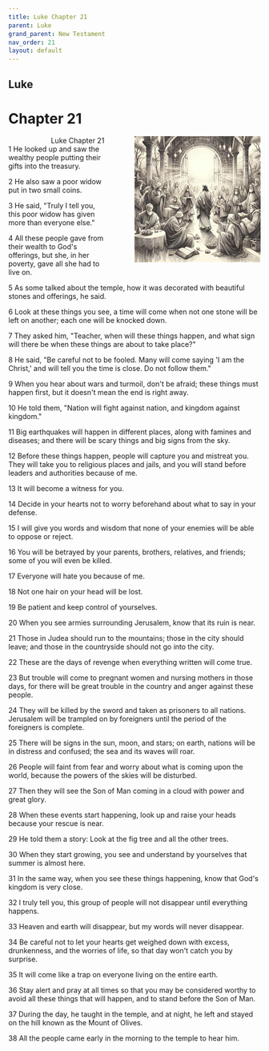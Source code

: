 ```yaml
---
title: Luke Chapter 21
parent: Luke
grand_parent: New Testament
nav_order: 21
layout: default
---
```


## Luke

# Chapter 21

<div style="clear: both; text-align: right;">
    <img src="/assets/Image/Luke/500/21.jpg" alt="Luke Chapter 21" class="chapter-image" style="max-width: 50%; height: auto; float: right; margin: 0 0 10px 10px; padding-left: 10%;">
    <figcaption style="font-size: 14px;">Luke Chapter 21</figcaption>
</div>
1 He looked up and saw the wealthy people putting their gifts into the treasury.

2 He also saw a poor widow put in two small coins.

3 He said, "Truly I tell you, this poor widow has given more than everyone else."

4 All these people gave from their wealth to God's offerings, but she, in her poverty, gave all she had to live on.

5 As some talked about the temple, how it was decorated with beautiful stones and offerings, he said.

6 Look at these things you see, a time will come when not one stone will be left on another; each one will be knocked down.

7 They asked him, "Teacher, when will these things happen, and what sign will there be when these things are about to take place?"

8 He said, "Be careful not to be fooled. Many will come saying 'I am the Christ,' and will tell you the time is close. Do not follow them."

9 When you hear about wars and turmoil, don't be afraid; these things must happen first, but it doesn't mean the end is right away.

10 He told them, "Nation will fight against nation, and kingdom against kingdom."

11 Big earthquakes will happen in different places, along with famines and diseases; and there will be scary things and big signs from the sky.

12 Before these things happen, people will capture you and mistreat you. They will take you to religious places and jails, and you will stand before leaders and authorities because of me.

13 It will become a witness for you.

14 Decide in your hearts not to worry beforehand about what to say in your defense.

15 I will give you words and wisdom that none of your enemies will be able to oppose or reject.

16 You will be betrayed by your parents, brothers, relatives, and friends; some of you will even be killed.

17 Everyone will hate you because of me.

18 Not one hair on your head will be lost.

19 Be patient and keep control of yourselves.

20 When you see armies surrounding Jerusalem, know that its ruin is near.

21 Those in Judea should run to the mountains; those in the city should leave; and those in the countryside should not go into the city.

22 These are the days of revenge when everything written will come true.

23 But trouble will come to pregnant women and nursing mothers in those days, for there will be great trouble in the country and anger against these people.

24 They will be killed by the sword and taken as prisoners to all nations. Jerusalem will be trampled on by foreigners until the period of the foreigners is complete.

25 There will be signs in the sun, moon, and stars; on earth, nations will be in distress and confused; the sea and its waves will roar.

26 People will faint from fear and worry about what is coming upon the world, because the powers of the skies will be disturbed.

27 Then they will see the Son of Man coming in a cloud with power and great glory.

28 When these events start happening, look up and raise your heads because your rescue is near.

29 He told them a story: Look at the fig tree and all the other trees.

30 When they start growing, you see and understand by yourselves that summer is almost here.

31 In the same way, when you see these things happening, know that God's kingdom is very close.

32 I truly tell you, this group of people will not disappear until everything happens.

33 Heaven and earth will disappear, but my words will never disappear.

34 Be careful not to let your hearts get weighed down with excess, drunkenness, and the worries of life, so that day won't catch you by surprise.

35 It will come like a trap on everyone living on the entire earth.

36 Stay alert and pray at all times so that you may be considered worthy to avoid all these things that will happen, and to stand before the Son of Man.

37 During the day, he taught in the temple, and at night, he left and stayed on the hill known as the Mount of Olives.

38 All the people came early in the morning to the temple to hear him.


